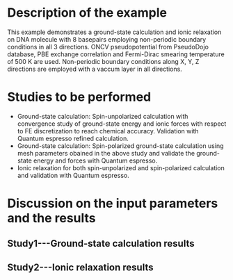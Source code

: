 Description of the example
==========================
This example demonstrates a ground-state calculation and ionic relaxation on DNA molecule with 8 basepairs employing non-periodic boundary conditions in all 3 directions. ONCV pseudopotential from PseudoDojo database, PBE exchange correlation and Fermi-Dirac smearing temperature of 500 K are used. Non-periodic boundary conditions along X, Y, Z directions are employed with a vaccum layer in all directions.

Studies to be performed
=======================
* Ground-state calculation: Spin-unpolarized calculation with convergence study of ground-state energy and ionic forces with respect to FE discretization to reach chemical accuracy. Validation with Quantum espresso refined calculation.
* Ground-state calculation: Spin-polarized ground-state calculation using mesh parameters obained in the above study and validate the ground-state energy and forces with Quantum espresso.
* Ionic relaxation for both spin-unpolarized and spin-polarized calculation and validation with Quantum espresso.

Discussion on the input parameters and the results
==================================================

Study1---Ground-state calculation results
--------------------------------

Study2---Ionic relaxation results
------------------------

